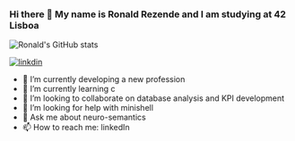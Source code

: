### Hi there 👋 My name is Ronald Rezende and I am studying at 42 Lisboa

![Ronald's GitHub stats](https://github-readme-stats.vercel.app/api?username=ronaldprme&show_icons=true&theme=radical)

[![linkdin](https://img.shields.io/badge/LinkedIn-0077B5?style=for-the-badge&logo=linkedin&logoColor=white)](https://www.linkedin.com/in/ronald-rezende/)

- 🔭 I’m currently developing a new profession
- 🌱 I’m currently learning c
- 👯 I’m looking to collaborate on database analysis and KPI development
- 🤔 I’m looking for help with minishell
- 💬 Ask me about neuro-semantics
- 📫 How to reach me: linkedIn

<!-- ⚡ Fun fact: I never knew where I was going, but I knew I was on the right path-->
